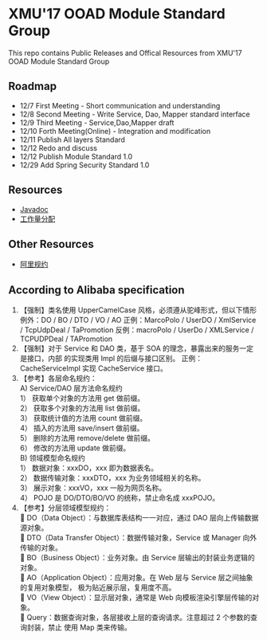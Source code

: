 # XMU'17 OOAD Module Standard Group

This repo contains Public Releases and Offical Resources from XMU'17 OOAD Module Standard Group

## Roadmap

* 12/7 First Meeting - Short communication and understanding
* 12/8 Second Meeting - Write Service, Dao, Mapper standard interface
* 12/9 Third Meeting - Service,Dao,Mapper draft
* 12/10 Forth Meeting(Online) - Integration and modification
* 12/11 Publish All layers Standard
* 12/12 Redo and discuss
* 12/12 Publish Module Standard 1.0
* 12/29 Add Spring Security Standard 1.0

## Resources

* [Javadoc](doc)
* [工作量分配](工作量划分.txt)

## Other Resources

* [阿里规约](resources/阿里规约.pdf)

## According to Alibaba specification
1. 【强制】类名使用 UpperCamelCase 风格，必须遵从驼峰形式，但以下情形例外：DO / BO /
DTO / VO / AO
正例：MarcoPolo / UserDO / XmlService / TcpUdpDeal / TaPromotion
反例：macroPolo / UserDo / XMLService / TCPUDPDeal / TAPromotion
2. 【强制】对于 Service 和 DAO 类，基于 SOA 的理念，暴露出来的服务一定是接口，内部
的实现类用 Impl 的后缀与接口区别。
正例：CacheServiceImpl 实现 CacheService 接口。
3. 【参考】各层命名规约：  
A) Service/DAO 层方法命名规约  
1） 获取单个对象的方法用 get 做前缀。  
2） 获取多个对象的方法用 list 做前缀。  
3） 获取统计值的方法用 count 做前缀。  
4） 插入的方法用 save/insert 做前缀。  
5） 删除的方法用 remove/delete 做前缀。  
6） 修改的方法用 update 做前缀。  
B) 领域模型命名规约  
1） 数据对象：xxxDO，xxx 即为数据表名。  
2） 数据传输对象：xxxDTO，xxx 为业务领域相关的名称。  
3） 展示对象：xxxVO，xxx 一般为网页名称。    
4） POJO 是 DO/DTO/BO/VO 的统称，禁止命名成 xxxPOJO。  
4. 【参考】分层领域模型规约：  
 DO（Data Object）：与数据库表结构一一对应，通过 DAO 层向上传输数据源对象。  
 DTO（Data Transfer Object）：数据传输对象，Service 或 Manager 向外传输的对象。  
 BO（Business Object）：业务对象。由 Service 层输出的封装业务逻辑的对象。  
 AO（Application Object）：应用对象。在 Web 层与 Service 层之间抽象的复用对象模型，
极为贴近展示层，复用度不高。  
 VO（View Object）：显示层对象，通常是 Web 向模板渲染引擎层传输的对象。  
 Query：数据查询对象，各层接收上层的查询请求。注意超过 2 个参数的查询封装，禁止
使用 Map 类来传输。

